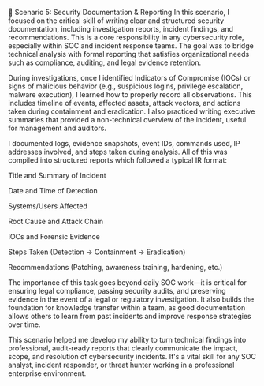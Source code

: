 🧾 Scenario 5: Security Documentation & Reporting
In this scenario, I focused on the critical skill of writing clear and structured security documentation, including investigation reports, incident findings, and recommendations. This is a core responsibility in any cybersecurity role, especially within SOC and incident response teams. The goal was to bridge technical analysis with formal reporting that satisfies organizational needs such as compliance, auditing, and legal evidence retention.

During investigations, once I identified Indicators of Compromise (IOCs) or signs of malicious behavior (e.g., suspicious logins, privilege escalation, malware execution), I learned how to properly record all observations. This includes timeline of events, affected assets, attack vectors, and actions taken during containment and eradication. I also practiced writing executive summaries that provided a non-technical overview of the incident, useful for management and auditors.

I documented logs, evidence snapshots, event IDs, commands used, IP addresses involved, and steps taken during analysis. All of this was compiled into structured reports which followed a typical IR format:

Title and Summary of Incident

Date and Time of Detection

Systems/Users Affected

Root Cause and Attack Chain

IOCs and Forensic Evidence

Steps Taken (Detection → Containment → Eradication)

Recommendations (Patching, awareness training, hardening, etc.)

The importance of this task goes beyond daily SOC work—it is critical for ensuring legal compliance, passing security audits, and preserving evidence in the event of a legal or regulatory investigation. It also builds the foundation for knowledge transfer within a team, as good documentation allows others to learn from past incidents and improve response strategies over time.

This scenario helped me develop my ability to turn technical findings into professional, audit-ready reports that clearly communicate the impact, scope, and resolution of cybersecurity incidents. It's a vital skill for any SOC analyst, incident responder, or threat hunter working in a professional enterprise environment.
